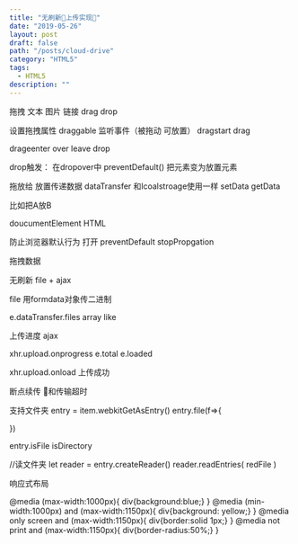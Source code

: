 ```yaml
---
title: "无刷新上传实现"
date: "2019-05-26"
layout: post
draft: false
path: "/posts/cloud-drive"
category: "HTML5"
tags:
  - HTML5
description: ""
---
```


拖拽  文本 图片 链接
drag
drop

设置拖拽属性 draggable
监听事件（被拖动 可放置） dragstart drag 

drageenter over leave drop

drop触发： 在dropover中 preventDefault() 把元素变为放置元素

拖放给 放置传递数据 dataTransfer  和lcoalstroage使用一样 setData getData

比如把A放B

doucumentElement HTML

防止浏览器默认行为 打开
preventDefault
stopPropgation 

拖拽数据

无刷新
file + ajax

file 用formdata对象传二进制

e.dataTransfer.files array like

上传进度 ajax

xhr.upload.onprogress 
e.total
e.loaded

xhr.upload.onload 上传成功

断点续传
和传输超时


支持文件夹
entry = item.webkitGetAsEntry()
entry.file(f=>{

})

entry.isFile
isDirectory

//读文件夹
let reader = entry.createReader()
reader.readEntries(
  redFile
)


响应式布局

@media (max-width:1000px){
    div{background:blue;}
}
@media (min-width:1000px) and (max-width:1150px){
    div{background: yellow;}
}
@media only screen and (max-width:1150px){
    div{border:solid 1px;}
}
@media not print and (max-width:1150px){
    div{border-radius:50%;}
}
